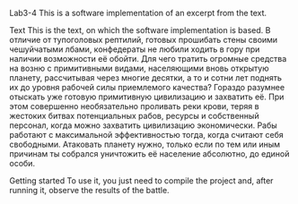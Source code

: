 Lab3-4
This is a software implementation of an excerpt from the text.

Text
This is the text, on which the software implementation is based.
В отличие от тупоголовых рептилий, готовых прошибать стены своими чешуйчатыми лбами, конфедераты не любили ходить в гору при наличии возможности её обойти. Для чего тратить огромные средства на возню с примитивными видами, населяющими вновь открытую планету, рассчитывая через многие десятки, а то и сотни лет поднять их до уровня рабочей силы приемлемого качества? Гораздо разумнее отыскать уже готовую примитивную цивилизацию и захватить её. При этом совершенно необязательно проливать реки крови, теряя в жестоких битвах потенциальных рабов, ресурсы и собственный персонал, когда можно захватить цивилизацию экономически. Рабы работают с максимальной эффективностью тогда, когда считают себя свободными. Атаковать планету нужно, только если по тем или иным причинам ты собрался уничтожить её население абсолютно, до единой особи.

Getting started
To use it, you just need to compile the project and, after running it, observe the results of the battle.
